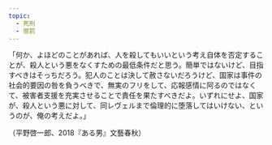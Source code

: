```yaml
---
topic:
  - 死刑
  - 懲罰
---
```

「何か、よほどのことがあれば、人を殺してもいいという考え自体を否定することが、殺人という悪をなくすための最低条件だと思う。簡単ではないけど、目指すべきはそっちだろう。犯人のことは決して赦さないだろうけど、国家は事件の社会的要因の咎を負うべきで、無実のフリをして、応報感情に阿るのではなくて、被害者支援を充実させることで責任を果たすべきだよ。いずれにせよ、国家が、殺人という悪に対して、同レヴェルまで倫理的に堕落してはいけない、というのが、俺の考えだよ。」

（平野啓一郎、2018『ある男』文藝春秋）